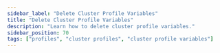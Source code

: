 ```yaml
---
sidebar_label: "Delete Cluster Profile Variables"
title: "Delete Cluster Profile Variables"
description: "Learn how to delete cluster profile variables."
sidebar_position: 70
tags: ["profiles", "cluster profiles", "cluster profile variables"]
---
```


